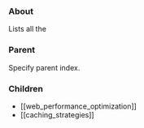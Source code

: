 ### About
Lists all the 

### Parent
Specify parent index.

### Children
- [[web_performance_optimization]]
- [[caching_strategies]]
